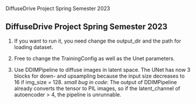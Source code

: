 DiffuseDrive Project Spring Semester 2023

## DiffuseDrive Project Spring Semester 2023 

1. If you want to run it, you need change the output_dir and the path for loading dataset.

2. Free to change the TrainingConfig as well as the Unet parameters.

3. Use DDIMPipeline to diffuse images in latent space. The UNet has now 3 blocks for down- and upsampling because the input size decreases to 16 if img_size = 128. *small bug in code*: The output of DDIMPipeline already converts the tensor to PIL images, so if the latent_channel of autoencoder > 4, the pipeline is unrunnable.
